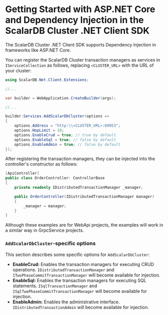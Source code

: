 # Getting Started with ASP.NET Core and Dependency Injection in the ScalarDB Cluster .NET Client SDK

The ScalarDB Cluster .NET Client SDK supports Dependency Injection in frameworks like ASP.NET Core.

You can register the ScalarDB Cluster transaction managers as services in `IServiceCollection` as follows, replacing `<CLUSTER_URL>` with the URL of your cluster:

```c#
using ScalarDB.Net.Client.Extensions;

//...

var builder = WebApplication.CreateBuilder(args);

//...

builder.Services.AddScalarDbCluster(options =>
{
    options.Address = "http:\\<CLUSTER_URL>:60053";
    options.HopLimit = 10;
    options.EnableCrud = true; // true by default
    options.EnableSql = true; // false by default
    options.EnableAdmin = true; // false by default
});
```

After registering the transaction managers, they can be injected into the controller's constructor as follows:

```c#
[ApiController]
public class OrderController: ControllerBase
{
    private readonly IDistributedTransactionManager _manager;

    public OrderController(IDistributedTransactionManager manager)
    {
        _manager = manager;
    }
}
```

Although these examples are for WebApi projects, the examples will work in a similar way in GrpcService projects.

### `AddScalarDbCluster`-specific options

This section describes some specific options for `AddScalarDbCluster`:

- **EnableCrud:** Enables the transaction managers for executing CRUD operations. `IDistributedTransactionManager` and `ITwoPhaseCommitTransactionManager` will become available for injection.
- **EnableSql:** Enables the transaction managers for executing SQL statements. `ISqlTransactionManager` and `ISqlTwoPhaseCommitTransactionManager` will become available for injection.    
- **EnableAdmin:** Enables the administrative interface. `IDistributedTransactionAdmin` will become available for injection.

